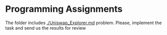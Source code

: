 # Programming Assignments

The folder includes [./Uniswap_Explorer.md](./Uniswap_Explorer.md) problem. Please, implement the task and send us the results for review

